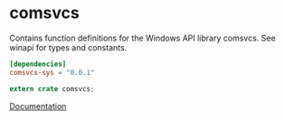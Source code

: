 # comsvcs #
Contains function definitions for the Windows API library comsvcs. See winapi for types and constants.

```toml
[dependencies]
comsvcs-sys = "0.0.1"
```

```rust
extern crate comsvcs;
```

[Documentation](https://retep998.github.io/doc/winapi/comsvcs/)
